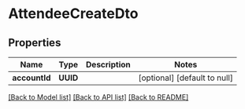 # AttendeeCreateDto
## Properties

| Name | Type | Description | Notes |
|------------ | ------------- | ------------- | -------------|
| **accountId** | **UUID** |  | [optional] [default to null] |

[[Back to Model list]](../README.md#documentation-for-models) [[Back to API list]](../README.md#documentation-for-api-endpoints) [[Back to README]](../README.md)

